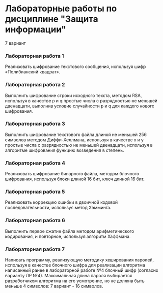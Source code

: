 # Лабораторные работы по дисциплине "Защита информации"
7 вариант
### Лабораторная работа 1
Реализовать шифрование текстового сообщения, используя шифр «Полибианский квадрат».
### Лабораторная работа 2
Выполнить шифрование строки исходного текста, методом RSA, используя в качестве p и q простые числа с разрядностью не меньшей двенадцати, выполнив условие случайности p и q для каждого нового шифрования.
### Лабораторная работа 3
Выполнить шифрование текстового файла длиной не меньшей 256 символов методом Диффи-Хеллмана, используя в качестве x и y простые числа с разрядностью не меньшей двенадцати, используя в алгоритме шифрования функцию возведения в степень.
### Лабораторная работа 4
Реализовать шифрование бинарного файла, методом блочного шифрования, используя блоки длиной 16 бит, ключ длиной 16 бит.
### Лабораторная работа 5
Реализовать коррекцию ошибки в двоичной кодовой последовательности, используя метод Хэмминга.
### Лабораторная работа 6
Выполнить первое сжатие файла методом арифметического кодирования, и повторное, используя алгоритм Хаффмана.
### Лабораторная работа 7
Написать программу, реализующую методику хеширования паролей, используя в качестве блочного шифра  для реализации алгоритма написанный ранее в лабораторной работе №4 блочный шифр (согласно варианту ЛР №4).
Максимальная длина  пароля выбирается разработчиком алгоритма на его усмотрение, но не должна быть меньше 4 символов: 7 вариант - 16 символов.
